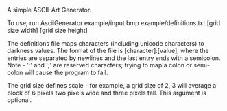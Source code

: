 A simple ASCII-Art Generator.

To use, run AsciiGenerator example/input.bmp example/definitions.txt [grid size width] [grid size height]

The definitions file maps characters (including unicode characters) to darkness values. The format of the file is [character]:[value], where the entries are separated by newlines and the last entry ends with a semicolon. Note - ':' and ';' are reserved characters; trying to map a colon or semi-colon will cause the program to fail.

The grid size defines scale - for example, a grid size of 2, 3 will average a block of 6 pixels two pixels wide and three pixels tall. This argument is optional.
